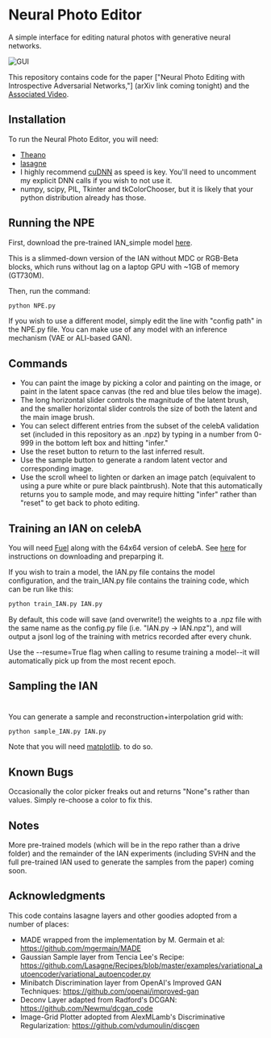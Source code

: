 # Neural Photo Editor
A simple interface for editing natural photos with generative neural networks.

![GUI](http://i.imgur.com/w1U20EI.png)

This repository contains code for the paper ["Neural Photo Editing with Introspective Adversarial Networks,"] (arXiv link coming tonight) and the [Associated Video](https://www.youtube.com/watch?v=FDELBFSeqQs).

## Installation
To run the Neural Photo Editor, you will need:

- [Theano](http://deeplearning.net/software/theano/) 
- [lasagne](http://lasagne.readthedocs.io/en/latest/user/installation.html)
- I highly recommend [cuDNN](https://developer.nvidia.com/cudnn) as speed is key. You'll need to uncomment my explicit DNN calls if you wish to not use it.
- numpy, scipy, PIL, Tkinter and tkColorChooser, but it is likely that your python distribution already has those.

## Running the NPE
First, download the pre-trained IAN_simple model [here](https://drive.google.com/file/d/0B3_iVBZsC4GGck5WWWc0R0dvT1U/view?usp=sharing).

This is a slimmed-down version of the IAN without MDC or RGB-Beta blocks, which runs without lag on a laptop GPU with ~1GB of memory (GT730M).

Then, run the command:

```sh
python NPE.py
```
If you wish to use a different model, simply edit the line with "config path" in the NPE.py file. You can make use of any model with an inference mechanism (VAE or ALI-based GAN).

## Commands
- You can paint the image by picking a color and painting on the image, or paint in the latent space canvas (the red and blue tiles below the image). 
- The long horizontal slider controls the magnitude of the latent brush, and the smaller horizontal slider controls the size of both the latent and the main image brush.
- You can select different entries from the subset of the celebA validation set (included in this repository as an .npz) by typing in a number from 0-999 in the bottom left box and hitting "infer."
- Use the reset button to return to the last inferred result.
- Use the sample button to generate a random latent vector and corresponding image.
- Use the scroll wheel to lighten or darken an image patch (equivalent to using a pure white or pure black paintbrush). Note that this automatically returns you to sample mode, and may require hitting "infer" rather than "reset" to get back to photo editing.


## Training an IAN on celebA
You will need [Fuel](https://github.com/mila-udem/fuel) along with the 64x64 version of celebA. See [here](https://github.com/vdumoulin/discgen) for instructions on downloading and preparping it. 

If you wish to train a model, the IAN.py file contains the model configuration, and the train_IAN.py file contains the training code, which can be run like this:

```sh
python train_IAN.py IAN.py
```

By default, this code will save (and overwrite!) the weights to a .npz file with the same name as the config.py file (i.e. "IAN.py -> IAN.npz"), and will output a jsonl log of the training with metrics recorded after every chunk.

Use the --resume=True flag when calling to resume training a model--it will automatically pick up from the most recent epoch.

## Sampling the IAN
#
You can generate a sample and reconstruction+interpolation grid with:

```sh
python sample_IAN.py IAN.py
```

Note that you will need [matplotlib](http://matplotlib.org/). to do so.
## Known Bugs
Occasionally the color picker freaks out and returns "None"s rather than values. Simply re-choose a color to fix this.


## Notes
More pre-trained models (which will be in the repo rather than a drive folder) and the remainder of the IAN experiments (including SVHN and the full pre-trained IAN used to generate the samples from the paper) coming soon.

## Acknowledgments
This code contains lasagne layers and other goodies adopted from a number of places:
- MADE wrapped from the implementation by M. Germain et al: https://github.com/mgermain/MADE
- Gaussian Sample layer from Tencia Lee's Recipe: https://github.com/Lasagne/Recipes/blob/master/examples/variational_autoencoder/variational_autoencoder.py
- Minibatch Discrimination layer from OpenAI's Improved GAN Techniques: https://github.com/openai/improved-gan
- Deconv Layer adapted from Radford's DCGAN: https://github.com/Newmu/dcgan_code
- Image-Grid Plotter adopted from AlexMLamb's Discriminative Regularization: https://github.com/vdumoulin/discgen

